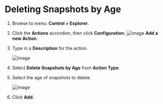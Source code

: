 # Deleting Snapshots by Age

1. Browse to menu: **Control > Explorer**.

2. Click the **Actions** accordion, then click **Configuration**,
   ![image](../images/1862.png) **Add a new Action**.

3. Type in a **Description** for the action.

    ![image](../images/1909.png)

4. Select **Delete Snapshots by Age** from **Action Type**.

5. Select the age of snapshots to delete.

    ![image](../images/1910.png)

6. Click **Add**.
